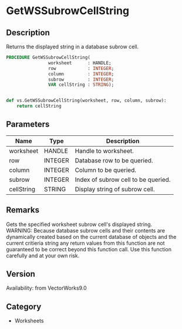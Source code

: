 # GetWSSubrowCellString

## Description
Returns the displayed string in a database subrow cell.

```pascal
PROCEDURE GetWSSubrowCellString(
				worksheet      : HANDLE;
				row            : INTEGER;
				column         : INTEGER;
				subrow         : INTEGER;
				VAR cellString : STRING);
```

```python

def vs.GetWSSubrowCellString(worksheet, row, column, subrow):
    return cellString
```

## Parameters
|Name|Type|Description|
|---|---|---|
|worksheet|HANDLE|Handle to worksheet.|
|row|INTEGER|Database row to be queried.|
|column|INTEGER|Column to be queried.|
|subrow|INTEGER|Index of subrow cell to be queried.|
|cellString|STRING|Display string of subrow cell.|

## Remarks
Gets the specified worksheet subrow cell's displayed string.<BR>
WARNING: Because database subrow cells and their contents are dynamically created based on the current database of objects and the current critieria string any return values from this function are not guaranteed to be correct beyond this function call. Use this function carefully and at your own risk.

## Version
Availability: from VectorWorks9.0
## Category
* Worksheets


